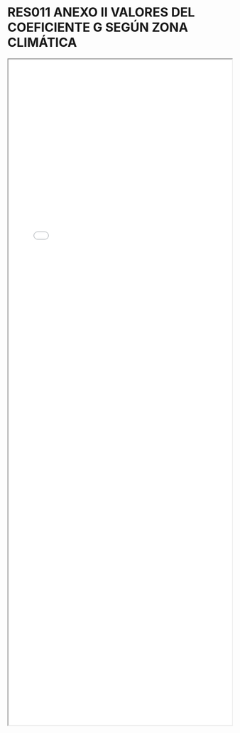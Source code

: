 
# RES011 ANEXO II VALORES DEL COEFICIENTE G SEGÚN ZONA CLIMÁTICA

<iframe src="../RES011 ANEXO II VALORES DEL COEFICIENTE G SEGÚN ZONA CLIMÁTICA.pdf" width="100%" height="1500px"></iframe>

